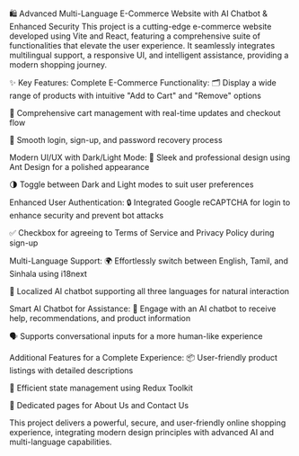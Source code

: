 🛍️ Advanced Multi-Language E-Commerce Website with AI Chatbot & Enhanced Security
This project is a cutting-edge e-commerce website developed using Vite and React, featuring a comprehensive suite of functionalities that elevate the user experience. It seamlessly integrates multilingual support, a responsive UI, and intelligent assistance, providing a modern shopping journey.

✨ Key Features:
Complete E-Commerce Functionality:
🗂️ Display a wide range of products with intuitive "Add to Cart" and "Remove" options

🛒 Comprehensive cart management with real-time updates and checkout flow

📝 Smooth login, sign-up, and password recovery process

Modern UI/UX with Dark/Light Mode:
💅 Sleek and professional design using Ant Design for a polished appearance

🌗 Toggle between Dark and Light modes to suit user preferences

Enhanced User Authentication:
🔒 Integrated Google reCAPTCHA for login to enhance security and prevent bot attacks

✅ Checkbox for agreeing to Terms of Service and Privacy Policy during sign-up

Multi-Language Support:
🌍 Effortlessly switch between English, Tamil, and Sinhala using i18next

💬 Localized AI chatbot supporting all three languages for natural interaction

Smart AI Chatbot for Assistance:
🤖 Engage with an AI chatbot to receive help, recommendations, and product information

🗣️ Supports conversational inputs for a more human-like experience

Additional Features for a Complete Experience:
📦 User-friendly product listings with detailed descriptions

🔄 Efficient state management using Redux Toolkit

📑 Dedicated pages for About Us and Contact Us

This project delivers a powerful, secure, and user-friendly online shopping experience, integrating modern design principles with advanced AI and multi-language capabilities.
